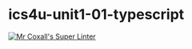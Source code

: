 # ics4u-unit1-01-typescript

[![Mr Coxall's Super Linter](https://github.com/lily-liu-17/ics4u-unit1-01-typescript/workflows/Mr%20Coxall's%20Super%20Linter/badge.svg)](https://github.com/lily-liu-17/ics4u-unit1-01-typescript/actions/)
